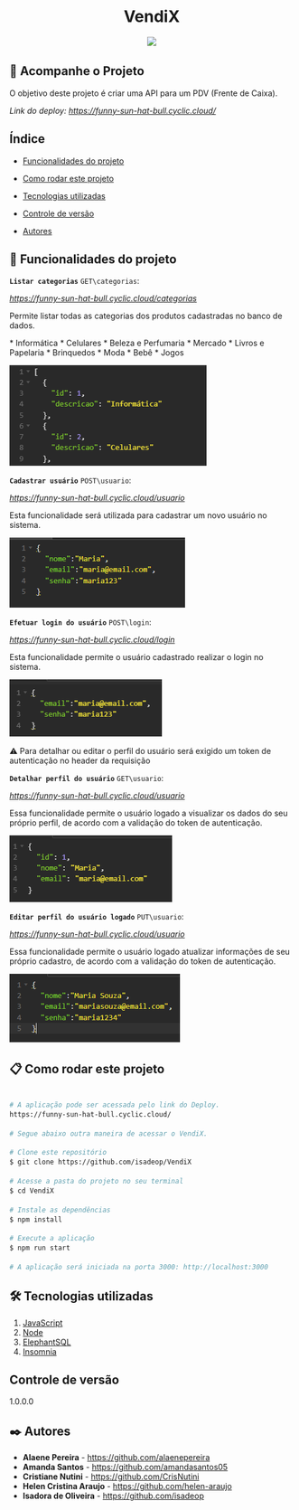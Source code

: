<h1 align="center"> VendiX </h1>
<p align="center">
<img loading="lazy" src="http://img.shields.io/static/v1?label=STATUS&message=EM%20DESENVOLVIMENTO&color=GREEN&style=for-the-badge"/>
</p>

## 🚀 Acompanhe o Projeto

O objetivo deste projeto é criar uma API para um PDV (Frente de Caixa).

<i>Link do deploy: https://funny-sun-hat-bull.cyclic.cloud/</i>

<!--
<p>Este projeto foi proposto como desafio final do curso de Desenvolvimento de Software com Foco em Backend, ofertado pela Cubos Academy em parceria com o Ifood.</p>

<i>Trello utilizado pelo grupo: https://trello.com/b/UznHg8RW/five-devs-desenvolvimento-pdv</i> -->

## Índice

- <a href="#hammer-funcionalidades-do-projeto"> Funcionalidades do projeto </a>

- <a href="#📋-como-rodar-este-projeto"> Como rodar este projeto</a>

- <a href="#🛠️-tecnologias-utilizadas">Tecnologias utilizadas</a>

- <a href="#controle-de-versão"> Controle de versão </a>

- <a href="#✒️-autores"> Autores </a>

## :hammer: Funcionalidades do projeto

<strong> `Listar categorias`</strong>
`GET\categorias`:

<i>https://funny-sun-hat-bull.cyclic.cloud/categorias</i>

Permite listar todas as categorias dos produtos cadastradas no banco de dados.

 <p> * Informática  * Celulares  * Beleza e Perfumaria * Mercado * Livros e Papelaria * Brinquedos * Moda * Bebê * Jogos

![respostaListarCategorias](./src/assets/respostaListarCategorias.png)

<strong> `Cadastrar usuário`</strong>
`POST\usuario`:

<i>https://funny-sun-hat-bull.cyclic.cloud/usuario</i>

Esta funcionalidade será utilizada para cadastrar um novo usuário no sistema.

![CadastrarUsuario](./src/assets/CadastrarUsuario.png)

<strong> `Efetuar login do usuário`</strong>
`POST\login`:

<i>https://funny-sun-hat-bull.cyclic.cloud/login</i>

Esta funcionalidade permite o usuário cadastrado realizar o login no sistema.

![Login](./src/assets/Login.png)

⚠️ Para detalhar ou editar o perfil do usuário será exigido um token de autenticação no header da requisição

<strong> `Detalhar perfil do usuário`</strong>
`GET\usuario`:

<i>https://funny-sun-hat-bull.cyclic.cloud/usuario</i>

Essa funcionalidade permite o usuário logado a visualizar os dados do seu próprio perfil, de acordo com a validação do token de autenticação.

![respostaDetalharUsuario](./src/assets/respostaDetalharUsuario.png)

<strong> `Editar perfil do usuário logado`</strong>
`PUT\usuario`:

<i>https://funny-sun-hat-bull.cyclic.cloud/usuario</i>

Essa funcionalidade permite o usuário logado atualizar informações de seu próprio cadastro, de acordo com a validação do token de autenticação.

![editarUsuario](./src/assets/editarUsuario.png)

## 📋 Como rodar este projeto

```bash

# A aplicação pode ser acessada pelo link do Deploy.
https://funny-sun-hat-bull.cyclic.cloud/

# Segue abaixo outra maneira de acessar o VendiX.

# Clone este repositório
$ git clone https://github.com/isadeop/VendiX

# Acesse a pasta do projeto no seu terminal
$ cd VendiX

# Instale as dependências
$ npm install

# Execute a aplicação
$ npm run start

# A aplicação será iniciada na porta 3000: http://localhost:3000


```

## 🛠️ Tecnologias utilizadas

1. [JavaScript](https://developer.mozilla.org/pt-BR/docs/Web/JavaScript)
2. [Node](https://nodejs.org/pt-br/about)
3. [ElephantSQL](https://www.elephantsql.com/docs/index.html)
4. [Insomnia](https://docs.insomnia.rest/insomnia/get-started)

## Controle de versão

1.0.0.0

## ✒️ Autores

- **Alaene Pereira** - https://github.com/alaenepereira
- **Amanda Santos** - https://github.com/amandasantos05
- **Cristiane Nutini** - https://github.com/CrisNutini
- **Helen Cristina Araujo** - https://github.com/helen-araujo
- **Isadora de Oliveira** - https://github.com/isadeop
